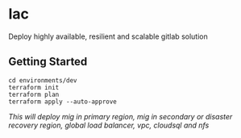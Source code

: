 # Iac
Deploy highly available, resilient and scalable gitlab solution
## Getting Started

```
cd environments/dev
terraform init
terraform plan
terraform apply --auto-approve
```
*This will deploy mig in primary region, mig in secondary or disaster recovery region, global load balancer, vpc, cloudsql and nfs*

